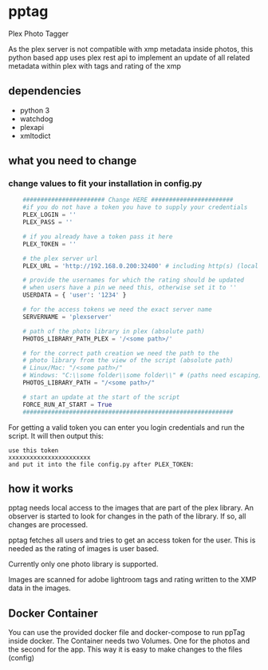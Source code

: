 # pptag

Plex Photo Tagger

As the plex server is not compatible with xmp metadata inside photos, this python based app uses plex rest api to implement an update of all related metadata within plex with tags and rating of the xmp

## dependencies

* python 3
* watchdog
* plexapi
* xmltodict

## what you need to change

### change values to fit your installation in config.py
    
```python
    ####################### Change HERE #######################
    #if you do not have a token you have to supply your credentials
    PLEX_LOGIN = ''
    PLEX_PASS = ''

    # if you already have a token pass it here
    PLEX_TOKEN = ''

    # the plex server url
    PLEX_URL = 'http://192.168.0.200:32400' # including http(s) (local url is best)

    # provide the usernames for which the rating should be updated
    # when users have a pin we need this, otherwise set it to ''
    USERDATA = { 'user': '1234' }

    # for the access tokens we need the exact server name
    SERVERNAME = 'plexserver'

    # path of the photo library in plex (absolute path)
    PHOTOS_LIBRARY_PATH_PLEX = '/<some path>/'

    # for the correct path creation we need the path to the
    # photo library from the view of the script (absolute path)
    # Linux/Mac: "/<some path>/"
    # Windows: "C:\\some folder\\some folder\\" # (paths need escaping)
    PHOTOS_LIBRARY_PATH = "/<some path>/"

    # start an update at the start of the script
    FORCE_RUN_AT_START = True
    ###########################################################
```

For getting a valid token you can enter you login credentials and run the script.
It will then output this:

```
use this token
xxxxxxxxxxxxxxxxxxxxxxx
and put it into the file config.py after PLEX_TOKEN:
```

## how it works

pptag needs local access to the images that are part of the plex library. An observer is started to look for changes in the path of the library. If so, all changes are processed.

pptag fetches all users and tries to get an access token for the user. This is needed as the rating of images is user based.

Currently only one photo library is supported. 

Images are scanned for adobe lightroom tags and rating written to the XMP data in the images.

## Docker Container

You can use the provided docker file and docker-compose to run ppTag inside docker.
The Container needs two Volumes. One for the photos and the second for the app.
This way it is easy to make changes to the files (config)
